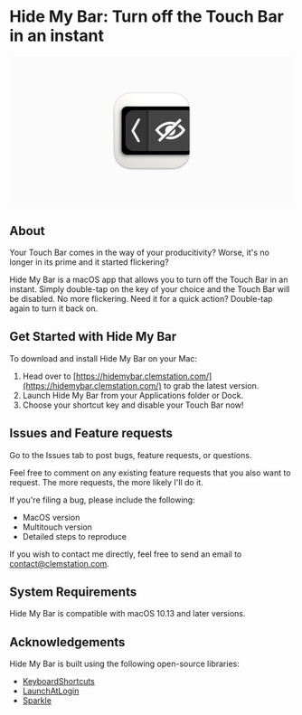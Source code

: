 # Hide My Bar: Turn off the Touch Bar in an instant

![logo](https://github.com/clemstation/hide-my-bar/blob/main/hide-my-bar-logo.png)

## About

Your Touch Bar comes in the way of your producitivity? Worse, it's no longer in its prime and it started flickering?


Hide My Bar is a macOS app that allows you to turn off the Touch Bar in an instant. Simply double-tap on the key of your choice and the Touch Bar will be disabled. No more flickering. Need it for a quick action? Double-tap again to turn it back on.

## Get Started with Hide My Bar

To download and install Hide My Bar on your Mac:

1. Head over to [https://hidemybar.clemstation.com/](https://hidemybar.clemstation.com/) to grab the latest version.
2. Launch Hide My Bar from your Applications folder or Dock.
3. Choose your shortcut key and disable your Touch Bar now!

## Issues and Feature requests

Go to the Issues tab to post bugs, feature requests, or questions.

Feel free to comment on any existing feature requests that you also want to request. The more requests, the more likely I'll do it.

If you're filing a bug, please include the following:

- MacOS version
- Multitouch version
- Detailed steps to reproduce

If you wish to contact me directly, feel free to send an email to [contact@clemstation.com](mailto:contact@clemstation.com).


## System Requirements

Hide My Bar is compatible with macOS 10.13 and later versions.

## Acknowledgements

Hide My Bar is built using the following open-source libraries:

- [KeyboardShortcuts](https://github.com/sindresorhus/KeyboardShortcuts)
- [LaunchAtLogin](https://github.com/sindresorhus/LaunchAtLogin-Modern)
- [Sparkle](https://github.com/sparkle-project/Sparkle)
